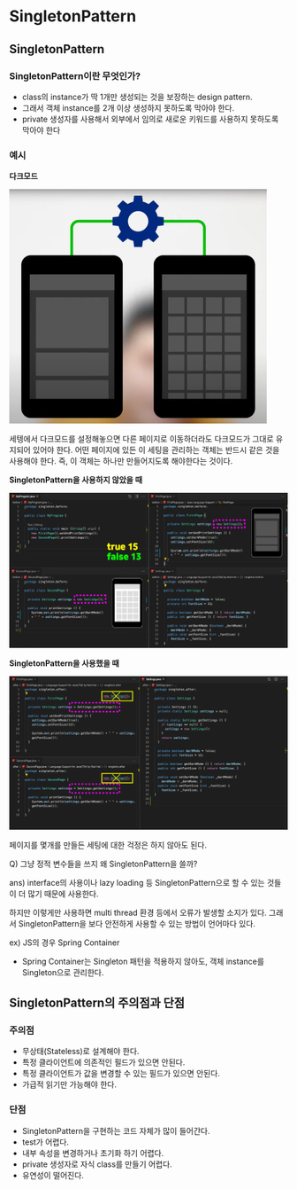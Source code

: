 # SingletonPattern

## SingletonPattern

### SingletonPattern이란 무엇인가?

- class의 instance가 딱 1개만 생성되는 것을 보장하는 design pattern.
- 그래서 객체 instance를 2개 이상 생성하지 못하도록 막아야 한다.
- private 생성자를 사용해서 외부에서 임의로 새로운 키워드를 사용하지 못하도록 막아야 한다



### 예시

**다크모드**

![image-20220422200437752](SingletonPattern.assets/image-20220422200437752.png)

세텡에서 다크모드를 설정해놓으면 다른 페이지로 이동하더라도 다크모드가 그대로 유지되어 있어야 한다. 어떤 페이지에 있든 이 세팅을 관리하는 객체는 반드시 같은 것을 사용해야 한다. 즉, 이 객체는 하나만 만들어지도록 해야한다는 것이다.

**SingletonPattern을 사용하지 않았을 때**

![asdgagsdw](SingletonPattern.assets/asdgagsdw.png)



**SingletonPattern을 사용했을 때**

![asgegeefs3](SingletonPattern.assets/asgegeefs3.png)



페이지를 몇개를 만들든 세팅에 대한 걱정은 하지 않아도 된다.



Q) 그냥 정적 변수들을 쓰지 왜 SingletonPattern을 쓸까?

ans) interface의 사용이나 lazy loading 등 SingletonPattern으로 할 수 있는 것들이 더 많기 때문에 사용한다.



하지만 이렇게만 사용하면 multi thread 환경 등에서 오류가 발생할 소지가 있다. 그래서 SingletonPattern을 보다 안전하게 사용할 수 있는 방법이 언어마다 있다.

ex) JS의 경우 Spring Container

- Spring Container는 Singleton 패턴을 적용하지 않아도, 객체 instance를 Singleton으로 관리한다.



## SingletonPattern의 주의점과 단점

### 주의점

- 무상태(Stateless)로 설계해야 한다.
- 특정 클라이언트에 의존적인 필드가 있으면 안된다.
- 특정 클라이언트가 값을 변경할 수 있는 필드가 있으면 안된다.
- 가급적 읽기만 가능해야 한다.



### 단점

- SingletonPattern을 구현하는 코드 자체가 많이 들어간다.
- test가 어렵다.
- 내부 속성을 변경하거나 초기화 하기 어렵다.
- private 생성자로 자식 class를 만들기 어렵다.
- 유연성이 떨어진다.

